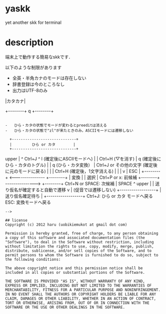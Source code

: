 # yaskk

yet another skk for terminal

# description
端末上で動作する簡易なskkです．

以下のような制限があります
-	全英・半角カナのモードは存在しない
-	辞書登録は今のところなし
-	出力はUTF-8のみ

<!--
# mode

## ASCII (MODE_ASCII)
-	入力されたものをスルーするだけ
-	Ctrl-J(LF)の場合のみ，かな入力モードへ

## ひらがな入力 (MODE_HIRA)
-	ローマ字入力ルールに従って変換
-	'l'でASCIIモードに戻る
-	'q'でカタカナモードへ

~~~
	あいうえおsh
	~~~~~~~~~~^^
	|         |
	|         変換中の文字列 (preedit)
	確定後の文字列
~~~

## カタカナ入力 (MODE_KATA)
-	ローマ字入力ルールに従って変換
-	'l'でASCIIモードに戻る
-	'q'でひらがなモードへ

## 変換 (MODE_COOK)
-	ひらがな・カタカナモード中にuppercaseを入力すると変換モードへ
-	送り仮名がない場合はSPACEで選択モードへ
-	送り仮名がある場合は送り仮名の開始文字をuppercaseで入力すると送り仮名の確定待ちへ

~~~
	▽あいうえおsh
	|~~~~~~~~~~^^
	|   |      |
	|   |      かな変換前の文字列 (preedit)
	|   かな変換後の文字列 (key)
    変換開始のマーク
~~~

## 確定待ち (MODE_APPEND)
-	

~~~
▽よみがえ*っt
|~~~~~~~~^^ ^
| |      || |
| |      || かな変換前の文字列 (preedit)
| |      |送り仮名 (append)
| |      確定待ちのマーク
| かな変換後の文字列 (key)
変換開始のマーク

~~~


## 選択 (MODE_SELECT)
-	SPACEで次候補
-	'x'で前候補

~~~
	▼愛
	| |
	| 変換候補
	選択中のマーク
~~~

# 状態遷移

~~~
        +-----------+
        |   ASCII   |
        +-----------+
        ^ |         ^
      l | | Ctrl-J  | l
        | v         |
  +--------+     +--------+
  |ひらがな|<--->|カタカナ|
  +--------+  q  +--------+
~~~

-	ひら・カタの状態でモードが変わるとpreeditは消える
-	ひら・カタの状態で"zl"が来たときのみ，ASCIIモードには遷移しない

~~~
      +-----------------------------+
      |         ひら or カタ        |
      +-----------------------------+
upper | ^ Ctrl+J                    ^ l (確定後にASCIIモードへ)
      | | Ctrl+H (▽を消す)          | q (確定後にひら・カタのトグル)
      | | q (ひら・カタ変換）       | Ctrl+J or その他の文字 (確定後に元のモードに戻る)
      | |                           | Ctrl+H (確定後，1文字消える)
      | |                           |
      v |         ESC               |
  +--------+ <--------------- +--------+
  |  変換  |                  |  選択  | Ctrl+P or x: 前候補
  +--------+ ---------------> +--------+ Ctrl+N or SPACE: 次候補
           |     SPACE        ^
     upper |                  | 送り仮名が確定すると自動で遷移
           v                  | (促音では遷移しない)
           +------------------+
           | 送り仮名確定待ち |
           +------------------+
             Ctrl+J: ひら or カタ モードへ戻る
             ESC: 変換モードへ戻る
~~~
-->

## license
Copyright (c) 2012 haru (uobikiemukot at gmail dot com)

Permission is hereby granted, free of charge, to any person obtaining a copy of this software and associated documentation files (the "Software"), to deal in the Software without restriction, including without limitation the rights to use, copy, modify, merge, publish, distribute, sublicense, and/or sell copies of the Software, and to permit persons to whom the Software is furnished to do so, subject to the following conditions:

The above copyright notice and this permission notice shall be included in all copies or substantial portions of the Software.

THE SOFTWARE IS PROVIDED "AS IS", WITHOUT WARRANTY OF ANY KIND, EXPRESS OR IMPLIED, INCLUDING BUT NOT LIMITED TO THE WARRANTIES OF MERCHANTABILITY, FITNESS FOR A PARTICULAR PURPOSE AND NONINFRINGEMENT. IN NO EVENT SHALL THE AUTHORS OR COPYRIGHT HOLDERS BE LIABLE FOR ANY CLAIM, DAMAGES OR OTHER LIABILITY, WHETHER IN AN ACTION OF CONTRACT, TORT OR OTHERWISE, ARISING FROM, OUT OF OR IN CONNECTION WITH THE SOFTWARE OR THE USE OR OTHER DEALINGS IN THE SOFTWARE.
